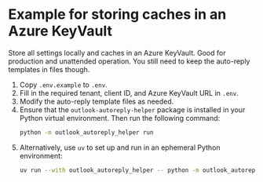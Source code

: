# Example for storing caches in an Azure KeyVault

Store all settings locally and caches in an Azure KeyVault. Good for production and unattended operation. You still need
to keep the auto-reply templates in files though.

1. Copy `.env.example` to `.env`.  
2. Fill in the required tenant, client ID, and Azure KeyVault URL in `.env`.
3. Modify the auto-reply template files as needed.
4. Ensure that the `outlook-autoreply-helper` package is installed in your Python virtual environment. Then run the following command:
    ```bash
    python -m outlook_autoreply_helper run
    ```
5. Alternatively, use `uv` to set up and run in an ephemeral Python environment:
    ```bash
    uv run --with outlook_autoreply_helper -- python -m outlook_autoreply_helper run
    ```
